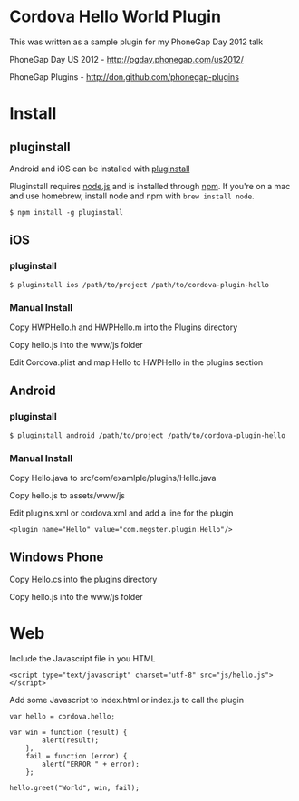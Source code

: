 # Cordova Hello World Plugin

This was written as a sample plugin for my PhoneGap Day 2012 talk

PhoneGap Day US 2012 - http://pgday.phonegap.com/us2012/

PhoneGap Plugins - http://don.github.com/phonegap-plugins

# Install

## pluginstall

Android and iOS can be installed with [pluginstall](https://github.com/alunny/pluginstall) 

Pluginstall requires [node.js](http://nodejs.org) and is installed through [npm](https://npmjs.org).  If you're on a mac and use homebrew, install node and npm with `brew install node`.

    $ npm install -g pluginstall

## iOS

### pluginstall

    $ pluginstall ios /path/to/project /path/to/cordova-plugin-hello

### Manual Install

Copy HWPHello.h and HWPHello.m into the Plugins directory

Copy hello.js into the www/js folder

Edit Cordova.plist and map Hello to HWPHello in the plugins section

## Android

### pluginstall

    $ pluginstall android /path/to/project /path/to/cordova-plugin-hello

### Manual Install

Copy Hello.java to src/com/examlple/plugins/Hello.java

Copy hello.js to assets/www/js

Edit plugins.xml or cordova.xml and add a line for the plugin

	<plugin name="Hello" value="com.megster.plugin.Hello"/>

## Windows Phone

Copy Hello.cs into the plugins directory

Copy hello.js into the www/js folder

# Web

Include the Javascript file in you HTML

	<script type="text/javascript" charset="utf-8" src="js/hello.js"></script>

Add some Javascript to index.html or index.js to call the plugin

	var hello = cordova.hello;
	
	var	win = function (result) {
			alert(result);		
		}, 
		fail = function (error) {
			alert("ERROR " + error);
		};

	hello.greet("World", win, fail);
